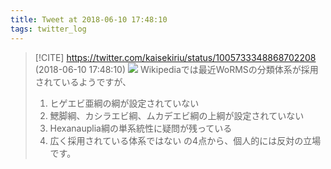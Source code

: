 ```yaml
---
title: Tweet at 2018-06-10 17:48:10
tags: twitter_log
---
```


> [!CITE] https://twitter.com/kaisekiriu/status/1005733348868702208 (2018-06-10 17:48:10)
> ![](https://twitter.com/kaisekiriu/status/1005733348868702208)
> Wikipediaでは最近WoRMSの分類体系が採用されているようですが、
> 1. ヒゲエビ亜綱の綱が設定されていない
> 2. 鰓脚綱、カシラエビ綱、ムカデエビ綱の上綱が設定されていない
> 3. Hexanauplia綱の単系統性に疑問が残っている
> 4. 広く採用されている体系ではない
> の4点から、個人的には反対の立場です。
